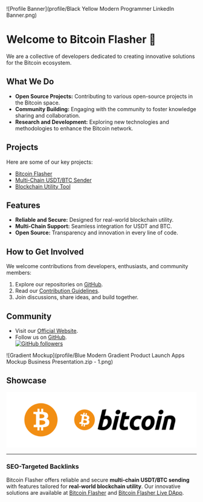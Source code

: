   
![Profile Banner](profile/Black Yellow Modern Programmer LinkedIn Banner.png)  

# Welcome to Bitcoin Flasher 🚀  

We are a collective of developers dedicated to creating innovative solutions for the Bitcoin ecosystem.  

## What We Do  

- **Open Source Projects:** Contributing to various open-source projects in the Bitcoin space.  
- **Community Building:** Engaging with the community to foster knowledge sharing and collaboration.  
- **Research and Development:** Exploring new technologies and methodologies to enhance the Bitcoin network.  

## Projects  

Here are some of our key projects:  

- [Bitcoin Flasher](https://github.com/bitcoin-flasher/bitcoin-flasher)  
- [Multi-Chain USDT/BTC Sender](https://bitcoin-flasher.github.io/bitcoin-flasher/)  
- [Blockchain Utility Tool](https://github.com/bitcoin-flasher/blockchain-utility-tool)  

## Features  

- **Reliable and Secure:** Designed for real-world blockchain utility.  
- **Multi-Chain Support:** Seamless integration for USDT and BTC.  
- **Open Source:** Transparency and innovation in every line of code.  


## How to Get Involved  

We welcome contributions from developers, enthusiasts, and community members:  

1. Explore our repositories on [GitHub](https://github.com/bitcoin-flasher).  
2. Read our [Contribution Guidelines](link-to-contribution-guidelines).  
3. Join discussions, share ideas, and build together.  

## Community  

- Visit our [Official Website](https://bitcoin-flasher.github.io/bitcoin-flasher/).  
- Follow us on [GitHub](https://github.com/bitcoin-flasher).  
[![GitHub followers](https://img.shields.io/github/followers/bitcoin-flasher?label=Follow&style=social)](https://github.com/bitcoin-flasher)  

![Gradient Mockup](profile/Blue Modern Gradient Product Launch Apps Mockup Business Presentation.zip - 1.png)  

## Showcase  

![Featured Image](profile/IMG_4472.webp)  

---  

### SEO-Targeted Backlinks  

Bitcoin Flasher offers reliable and secure **multi-chain USDT/BTC sending** with features tailored for **real-world blockchain utility**. Our innovative solutions are available at [Bitcoin Flasher](https://github.com/bitcoin-flasher/bitcoin-flasher) and [Bitcoin Flasher Live DApp](https://bitcoin-flasher.github.io/bitcoin-flasher/).  
